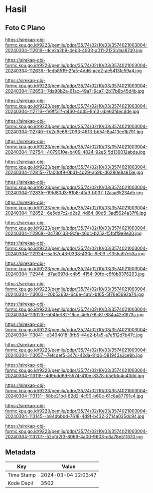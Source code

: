 # Hasil

## Foto C Plano

https://sirekap-obj-formc.kpu.go.id/9223/pemilu/pdpr/35/74/02/10/03/3574021003004-20240304-112619--dce2a2b9-4eb3-4933-a011-2123b1aa87d0.jpg

https://sirekap-obj-formc.kpu.go.id/9223/pemilu/pdpr/35/74/02/10/03/3574021003004-20240304-112636--1edb8519-2fa5-4dd6-acc2-ae5413fc59a4.jpg

https://sirekap-obj-formc.kpu.go.id/9223/pemilu/pdpr/35/74/02/10/03/3574021003004-20240304-112653--7da98b2a-61ac-49a7-9ca7-2b17b8b45d4b.jpg

https://sirekap-obj-formc.kpu.go.id/9223/pemilu/pdpr/35/74/02/10/03/3574021003004-20240304-112716--fe9ff31f-d460-4d45-8a13-abe63f4ec4de.jpg

https://sirekap-obj-formc.kpu.go.id/9223/pemilu/pdpr/35/74/02/10/03/3574021003004-20240304-112740--fb2d9e66-2093-4613-bb54-8a413ee1b791.jpg

https://sirekap-obj-formc.kpu.go.id/9223/pemilu/pdpr/35/74/02/10/03/3574021003004-20240304-112754--4079010e-b409-4824-92e5-5d139012abda.jpg

https://sirekap-obj-formc.kpu.go.id/9223/pemilu/pdpr/35/74/02/10/03/3574021003004-20240304-112815--7fa00df9-0bd1-4d29-ab9b-d6280e8a913e.jpg

https://sirekap-obj-formc.kpu.go.id/9223/pemilu/pdpr/35/74/02/10/03/3574021003004-20240304-112835--19fd80d3-81b8-4fa9-b037-f2aaa65234db.jpg

https://sirekap-obj-formc.kpu.go.id/9223/pemilu/pdpr/35/74/02/10/03/3574021003004-20240304-112852--6e5dd7c2-d2a9-4d64-80d6-3ad5624a37f6.jpg

https://sirekap-obj-formc.kpu.go.id/9223/pemilu/pdpr/35/74/02/10/03/3574021003004-20240304-112908--04786133-9cfe-46dc-b252-f5fbff9e8e30.jpg

https://sirekap-obj-formc.kpu.go.id/9223/pemilu/pdpr/35/74/02/10/03/3574021003004-20240304-112924--5af67c43-0338-430c-9e03-e1355a97c53a.jpg

https://sirekap-obj-formc.kpu.go.id/9223/pemilu/pdpr/35/74/02/10/03/3574021003004-20240304-112944--d7ad997d-c4b5-4154-90fb-c6f0b8376293.jpg

https://sirekap-obj-formc.kpu.go.id/9223/pemilu/pdpr/35/74/02/10/03/3574021003004-20240304-113003--20b5363a-6c6e-4ab1-b165-5f76e5692a74.jpg

https://sirekap-obj-formc.kpu.go.id/9223/pemilu/pdpr/35/74/02/10/03/3574021003004-20240304-113023--b045e182-19ce-4e57-8c81-884a42e1973c.jpg

https://sirekap-obj-formc.kpu.go.id/9223/pemilu/pdpr/35/74/02/10/03/3574021003004-20240304-113041--e3404018-8fb6-44e2-b1a5-a7e512d7b47c.jpg

https://sirekap-obj-formc.kpu.go.id/9223/pemilu/pdpr/35/74/02/10/03/3574021003004-20240304-113057--7efcdef5-347d-42da-81d6-581943a3ce9b.jpg

https://sirekap-obj-formc.kpu.go.id/9223/pemilu/pdpr/35/74/02/10/03/3574021003004-20240304-113118--4d9bdd69-5574-410e-8378-b5e1dc4c43dd.jpg

https://sirekap-obj-formc.kpu.go.id/9223/pemilu/pdpr/35/74/02/10/03/3574021003004-20240304-113131--58be21bd-82d2-4c90-b60e-61c8a87791e4.jpg

https://sirekap-obj-formc.kpu.go.id/9223/pemilu/pdpr/35/74/02/10/03/3574021003004-20240304-113145--b84dbbbd-7618-4d9f-b432-2714a035dc94.jpg

https://sirekap-obj-formc.kpu.go.id/9223/pemilu/pdpr/35/74/02/10/03/3574021003004-20240304-113201--52cfd2f3-8069-4a00-9603-c6a78e511670.jpg


## Metadata

| Key        | Value               |
| ---------- | ------------------- |
| Time Stamp | 2024-03-04 12:03:47 |
| Kode Dapil | 3502                |



